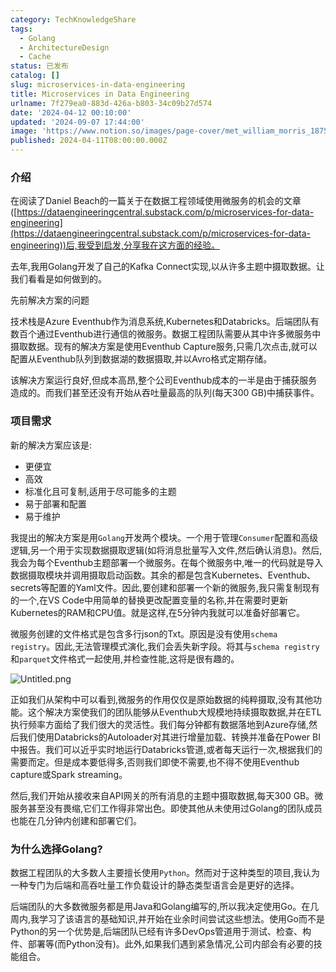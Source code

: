 ```yaml
---
category: TechKnowledgeShare
tags:
  - Golang
  - ArchitectureDesign
  - Cache
status: 已发布
catalog: []
slug: microservices-in-data-engineering
title: Microservices in Data Engineering
urlname: 7f279ea0-883d-426a-b803-34c09b27d574
date: '2024-04-12 00:10:00'
updated: '2024-09-07 17:44:00'
image: 'https://www.notion.so/images/page-cover/met_william_morris_1875.jpg'
published: 2024-04-11T08:00:00.000Z
---
```


### 介绍


在阅读了Daniel Beach的一篇关于在数据工程领域使用微服务的机会的文章([https://dataengineeringcentral.substack.com/p/microservices-for-data-engineering](https://dataengineeringcentral.substack.com/p/microservices-for-data-engineering))后,我受到启发,分享我在这方面的经验。


去年,我用Golang开发了自己的Kafka Connect实现,以从许多主题中摄取数据。让我们看看是如何做到的。


先前解决方案的问题


技术栈是Azure Eventhub作为消息系统,Kubernetes和Databricks。后端团队有数百个通过Eventhub进行通信的微服务。数据工程团队需要从其中许多微服务中摄取数据。现有的解决方案是使用Eventhub Capture服务,只需几次点击,就可以配置从Eventhub队列到数据湖的数据摄取,并以Avro格式定期存储。


该解决方案运行良好,但成本高昂,整个公司Eventhub成本的一半是由于捕获服务造成的。而我们甚至还没有开始从吞吐量最高的队列(每天300 GB)中捕获事件。


### 项目需求


新的解决方案应该是:

- 更便宜
- 高效
- 标准化且可复制,适用于尽可能多的主题
- 易于部署和配置
- 易于维护

我提出的解决方案是用`Golang`开发两个模块。一个用于管理`Consumer`配置和高级逻辑,另一个用于实现数据摄取逻辑(如将消息批量写入文件,然后确认消息)。然后,我会为每个Eventhub主题部署一个微服务。在每个微服务中,唯一的代码就是导入数据摄取模块并调用摄取启动函数。其余的都是包含Kubernetes、Eventhub、secrets等配置的Yaml文件。因此,要创建和部署一个新的微服务,我只需复制现有的一个,在VS Code中用简单的替换更改配置变量的名称,并在需要时更新Kubernetes的RAM和CPU值。就是这样,在5分钟内我就可以准备好部署它。


微服务创建的文件格式是包含多行json的Txt。原因是没有使用`schema registry`。因此,无法管理模式演化,我们会丢失新字段。将其与`schema registry`和`parquet`文件格式一起使用,并检查性能,这将是很有趣的。


![Untitled.png](https://prod-files-secure.s3.us-west-2.amazonaws.com/5d24fe63-e567-4804-86f9-9fdc62e13082/4e0f8d5d-b295-4408-9363-660688d511a9/Untitled.png?X-Amz-Algorithm=AWS4-HMAC-SHA256&X-Amz-Content-Sha256=UNSIGNED-PAYLOAD&X-Amz-Credential=ASIAZI2LB466VNCP3AAW%2F20250227%2Fus-west-2%2Fs3%2Faws4_request&X-Amz-Date=20250227T213333Z&X-Amz-Expires=3600&X-Amz-Security-Token=IQoJb3JpZ2luX2VjEEMaCXVzLXdlc3QtMiJHMEUCIQDKBXApzDWo9CRcoLprPtFcaI4GsGbhOQyDXxdTBAY9YQIgP7eOCqrU0uYVMJu0%2FVclk4B43erdC6GyFY7lYEBVUz4q%2FwMIfBAAGgw2Mzc0MjMxODM4MDUiDH29aWfdfCdffeTjjircA%2BURUPQ99tP1PAMBqmJpkFPOaXtH%2F95q6SPW%2FEYnRHiPg77S%2BooCRFMI%2BxOFlkj69pVhuE%2BYEIUPhNnuRryBT2eFb8pE9I6yOkvtvY0P8%2BdebfXQM0POFRNiyqVA%2BMEtsHzzYwMmz78scKOeliWUWWKOWPACqu%2BcvNZbQ57MY63n1ktxzrMc51HDtLSlQczdqtSEC5%2FSA8mVex5OtIBv9QLlUr6HGIZfQQqcD9tDS9fHDF7tBQO8igLaRBmoahPV0G61rSKqbdizKG647kP0BMa31C0SQeyl7TwqK3q1WaB5NSdJW3vWgGxBHuXcKro99P5thcgBvWQ%2BkdWYdEjKjd3alvK69VU5ytIvLlLnkEODstFf6Rr3xf8O%2FTftm5fcDKzF07Cf5IOKMi8dunXbb1f%2FMpnkph5CRL7WIxYkvVHZ30jwmI2Q5BIB%2BtzAZJlllI4P4oIDhBmPm%2BWHrs1E7jqtwDHqcVvp4v1uFytWBB8j94aM98eZTw1NZ1aJQW0vcxVUTbBJdYKwZEMz8%2FVH8aZo4yQSfN8oCbUUlLVW3cB%2BZzMLvZ4pFQ03VV2XNJ%2FyQqR5wwr1KAk3KHhRiz1pUYdzKHboHq%2BaLIXfuKfKDY9u%2BLORqbSJea6pDKNgMJ7vgr4GOqUB2rLPj9LvsCNUhaeBDZ5GNcbMUeh3MTfq7CTC%2FNhe8vCe%2BiMLLkl69KpoyRheBWZU%2BNfne3VtJ3GOB3cdA6nguBvPd9xaXh9E2uCdZVlrYyQSr87Xt%2Fiu7g%2FV4ter%2Fu92gwzzcLE%2FEkhQnzXTHPceDzf9o7g65X1ZeEswmkR7Xk0RO5Lzaxdy7Qw4Ic0mYiuccd9B6tEsg54CIdkvFIxExHUr9e6R&X-Amz-Signature=0fd9a79e629ae9a1fc8c276acccaf631463fe2da824e27c269a4e222988d7105&X-Amz-SignedHeaders=host&x-id=GetObject)


正如我们从架构中可以看到,微服务的作用仅仅是原始数据的纯粹摄取,没有其他功能。这个解决方案使我们的团队能够从Eventhub大规模地持续摄取数据,并在ETL执行频率方面给了我们很大的灵活性。我们每分钟都有数据落地到Azure存储,然后我们使用Databricks的Autoloader对其进行增量加载、转换并准备在Power BI中报告。我们可以近乎实时地运行Databricks管道,或者每天运行一次,根据我们的需要而定。但是成本要低得多,否则我们即使不需要,也不得不使用Eventhub capture或Spark streaming。


然后,我们开始从接收来自API网关的所有消息的主题中摄取数据,每天300 GB。微服务甚至没有畏缩,它们工作得非常出色。即使其他从未使用过Golang的团队成员也能在几分钟内创建和部署它们。


### 为什么选择Golang?


数据工程团队的大多数人主要擅长使用`Python`。然而对于这种类型的项目,我认为一种专门为后端和高吞吐量工作负载设计的静态类型语言会是更好的选择。


后端团队的大多数微服务都是用Java和Golang编写的,所以我决定使用Go。在几周内,我学习了该语言的基础知识,并开始在业余时间尝试这些想法。使用Go而不是Python的另一个优势是,后端团队已经有许多DevOps管道用于测试、检查、构件、部署等(而Python没有)。此外,如果我们遇到紧急情况,公司内部会有必要的技能组合。

